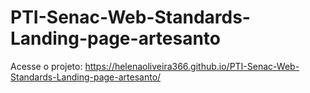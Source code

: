 # PTI-Senac-Web-Standards-Landing-page-artesanto

Acesse o projeto: https://helenaoliveira366.github.io/PTI-Senac-Web-Standards-Landing-page-artesanto/
